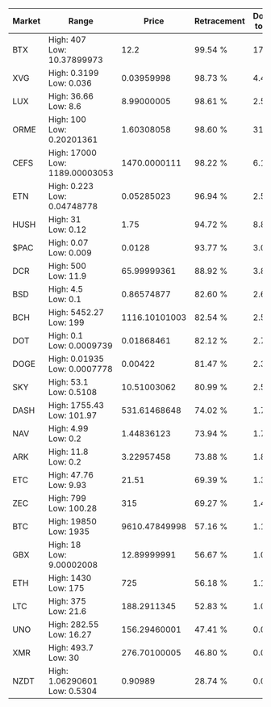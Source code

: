 | Market | Range | Price| Retracement | Doubles to 50% |
| --- | --- | --- | --- | --- |
| BTX | High: 407<br />Low: 10.37899973 | 12.2 | 99.54 % | 17.11 |
| XVG | High: 0.3199<br />Low: 0.036 | 0.03959998 | 98.73 % | 4.49 |
| LUX | High: 36.66<br />Low: 8.6 | 8.99000005 | 98.61 % | 2.52 |
| ORME | High: 100<br />Low: 0.20201361 | 1.60308058 | 98.60 % | 31.25 |
| CEFS | High: 17000<br />Low: 1189.00003053 | 1470.0000111 | 98.22 % | 6.19 |
| ETN | High: 0.223<br />Low: 0.04748778 | 0.05285023 | 96.94 % | 2.56 |
| HUSH | High: 31<br />Low: 0.12 | 1.75 | 94.72 % | 8.89 |
| $PAC | High: 0.07<br />Low: 0.009 | 0.0128 | 93.77 % | 3.09 |
| DCR | High: 500<br />Low: 11.9 | 65.99999361 | 88.92 % | 3.88 |
| BSD | High: 4.5<br />Low: 0.1 | 0.86574877 | 82.60 % | 2.66 |
| BCH | High: 5452.27<br />Low: 199 | 1116.10101003 | 82.54 % | 2.53 |
| DOT | High: 0.1<br />Low: 0.0009739 | 0.01868461 | 82.12 % | 2.70 |
| DOGE | High: 0.01935<br />Low: 0.0007778 | 0.00422 | 81.47 % | 2.38 |
| SKY | High: 53.1<br />Low: 0.5108 | 10.51003062 | 80.99 % | 2.55 |
| DASH | High: 1755.43<br />Low: 101.97 | 531.61468648 | 74.02 % | 1.75 |
| NAV | High: 4.99<br />Low: 0.2 | 1.44836123 | 73.94 % | 1.79 |
| ARK | High: 11.8<br />Low: 0.2 | 3.22957458 | 73.88 % | 1.86 |
| ETC | High: 47.76<br />Low: 9.93 | 21.51 | 69.39 % | 1.34 |
| ZEC | High: 799<br />Low: 100.28 | 315 | 69.27 % | 1.43 |
| BTC | High: 19850<br />Low: 1935 | 9610.47849998 | 57.16 % | 1.13 |
| GBX | High: 18<br />Low: 9.00002008 | 12.89999991 | 56.67 % | 1.05 |
| ETH | High: 1430<br />Low: 175 | 725 | 56.18 % | 1.11 |
| LTC | High: 375<br />Low: 21.6 | 188.2911345 | 52.83 % | 1.05 |
| UNO | High: 282.55<br />Low: 16.27 | 156.29460001 | 47.41 % | 0.00 |
| XMR | High: 493.7<br />Low: 30 | 276.70100005 | 46.80 % | 0.00 |
| NZDT | High: 1.06290601<br />Low: 0.5304 | 0.90989 | 28.74 % | 0.00 |
